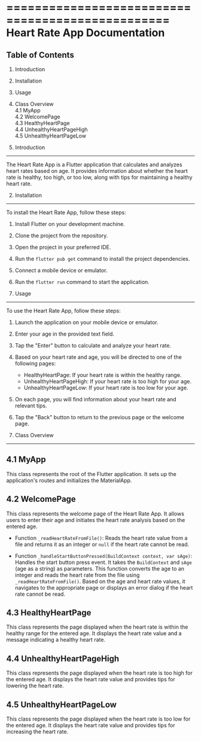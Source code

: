 =================================================
Heart Rate App Documentation
=================================================

Table of Contents
-----------------
1. Introduction
2. Installation
3. Usage
4. Class Overview <br />
    4.1 MyApp <br />
    4.2 WelcomePage <br />
    4.3 HealthyHeartPage <br />
    4.4 UnhealthyHeartPageHigh <br />
    4.5 UnhealthyHeartPageLow

1. Introduction
-----------------
The Heart Rate App is a Flutter application that calculates and analyzes heart rates based on age. It provides information about whether the heart rate is healthy, too high, or too low, along with tips for maintaining a healthy heart rate.

2. Installation
-----------------
To install the Heart Rate App, follow these steps:
1. Install Flutter on your development machine.
2. Clone the project from the repository.
3. Open the project in your preferred IDE.
4. Run the `flutter pub get` command to install the project dependencies.
5. Connect a mobile device or emulator.
6. Run the `flutter run` command to start the application.

3. Usage
-----------------
To use the Heart Rate App, follow these steps:
1. Launch the application on your mobile device or emulator.
2. Enter your age in the provided text field.
3. Tap the "Enter" button to calculate and analyze your heart rate.
4. Based on your heart rate and age, you will be directed to one of the following pages:
   - HealthyHeartPage: If your heart rate is within the healthy range.
   - UnhealthyHeartPageHigh: If your heart rate is too high for your age.
   - UnhealthyHeartPageLow: If your heart rate is too low for your age.
5. On each page, you will find information about your heart rate and relevant tips.
6. Tap the "Back" button to return to the previous page or the welcome page.

4. Class Overview
-----------------
4.1 MyApp
--------------
This class represents the root of the Flutter application. It sets up the application's routes and initializes the MaterialApp.

4.2 WelcomePage
-----------------
This class represents the welcome page of the Heart Rate App. It allows users to enter their age and initiates the heart rate analysis based on the entered age.

- Function `_readHeartRateFromFile()`: 
  Reads the heart rate value from a file and returns it as an integer or `null` if the heart rate cannot be read.

- Function `_handleStartButtonPressed(BuildContext context, var sAge)`:
  Handles the start button press event. It takes the `BuildContext` and `sAge` (age as a string) as parameters. This function converts the age to an integer and reads the heart rate from the file using `_readHeartRateFromFile()`. Based on the age and heart rate values, it navigates to the appropriate page or displays an error dialog if the heart rate cannot be read.

4.3 HealthyHeartPage
-----------------
This class represents the page displayed when the heart rate is within the healthy range for the entered age. It displays the heart rate value and a message indicating a healthy heart rate.

4.4 UnhealthyHeartPageHigh
-----------------
This class represents the page displayed when the heart rate is too high for the entered age. It displays the heart rate value and provides tips for lowering the heart rate.

4.5 UnhealthyHeartPageLow
-----------------
This class represents the page displayed when the heart rate is too low for the entered age. It displays the heart rate value and provides tips for increasing the heart rate.
